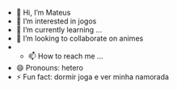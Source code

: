 - 👋 Hi, I’m Mateus
- 👀 I’m interested in jogos
- 🌱 I’m currently learning ...
- 💞️ I’m looking to collaborate on animes
- - 📫 How to reach me ...
- 😄 Pronouns: hetero
- ⚡ Fun fact: dormir joga e ver minha namorada

<!---
yTrexoficia/yTrexoficia is a ✨ special ✨ repository because its `README.md` (this file) appears on your GitHub profile.
You can click the Preview link to take a look at your changes.
--->
